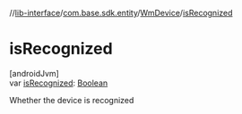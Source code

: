 //[lib-interface](../../../index.md)/[com.base.sdk.entity](../index.md)/[WmDevice](index.md)/[isRecognized](is-recognized.md)

# isRecognized

[androidJvm]\
var [isRecognized](is-recognized.md): [Boolean](https://kotlinlang.org/api/latest/jvm/stdlib/kotlin/-boolean/index.html)

Whether the device is recognized
